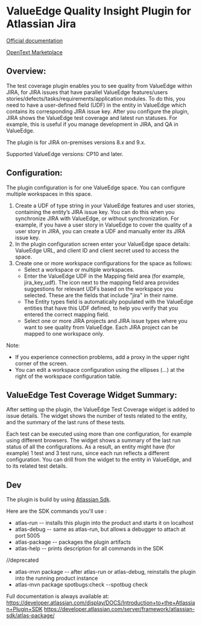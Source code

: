 # ValueEdge Quality Insight Plugin for Atlassian Jira

[Official documentation](https://admhelp.microfocus.com/octane/en/latest/Online/Content/UserGuide/jira-octane-plugin.htm)

[OpenText Marketplace]( https://marketplace.microfocus.com/appdelivery/content/alm-octane-test-management-for-jira-plugin)

 
## Overview:
The test coverage plugin enables you to see quality from ValueEdge within JIRA, for JIRA issues that have parallel 
ValueEdge features/users stories/defects/tasks/requirements/application modules. To do this, you need to have a 
user-defined field (UDF) in the entity in ValueEdge which contains its corresponding JIRA issue key. After you configure 
the plugin, JIRA shows the ValueEdge test coverage and latest run statuses. For example, this is useful if you manage 
development in JIRA, and QA in ValueEdge.

The plugin is for JIRA on-premises versions 8.x and 9.x.

Supported ValueEdge versions: CP10 and later.
 
## Configuration:
The plugin configuration is for one ValueEdge space. You can configure multiple workspaces in this space.

1. Create a UDF of type string in your ValueEdge features and user stories, containing the entity’s JIRA issue key. You 
can do this when you synchronize JIRA with ValueEdge, or without synchronization. For example, if you have a user story 
in ValueEdge to cover the quality of a user story in JIRA, you can create a UDF and manually enter its JIRA issue key.
2. In the plugin configuration screen enter your ValueEdge space details: ValueEdge URL, and client ID and client secret
used to access the space.
3. Create one or more workspace configurations for the space as follows:
    * Select a workspace or multiple workspaces.
    * Enter the ValueEdge UDF in the Mapping field area (for example, jira_key_udf). The icon next to the mapping field 
area provides suggestions for relevant UDFs based on the workspace you selected. These are the fields that include 
"jira" in their name.
    * The Entity types field is automatically populated with the ValueEdge entities that have this UDF defined, to help 
you verify that you entered the correct mapping field.
    * Select one or more JIRA projects and JIRA issue types where you want to see quality from ValueEdge. Each JIRA 
project can be mapped to one workspace only.

Note: 
* If you experience connection problems, add a proxy in the upper right corner of the screen.
* You can edit a workspace configuration using the ellipses (…) at the right of the workspace configuration table.
 
## ValueEdge Test Coverage Widget Summary:
After setting up the plugin, the ValueEdge Test Coverage widget is added to issue details. The widget shows the number 
of tests related to the entity, and the summary of the last runs of these tests.

Each test can be executed using more than one configuration, for example using different browsers. The widget shows 
a summary of the last run status of all the configurations. As a result, an entity might have (for example) 1 test and 
3 test runs, since each run reflects a different configuration. You can drill from the widget to the entity in ValueEdge, 
and to its related test details. 



## Dev

The plugin is build by using [Atlassian Sdk](https://developer.atlassian.com/server/framework/atlassian-sdk/).

Here are the SDK commands you'll use :

* atlas-run         -- installs this plugin into the product and starts it on localhost
* atlas-debug       -- same as atlas-run, but allows a debugger to attach at port 5005
* atlas-package     -- packages the plugin artifacts 
* atlas-help        -- prints description for all commands in the SDK

//deprecated
* atlas-mvn package -- after atlas-run or atlas-debug, reinstalls the plugin into the running product instance
* atlas-mvn package spotbugs:check --spotbug check



Full documentation is always available at:
https://developer.atlassian.com/display/DOCS/Introduction+to+the+Atlassian+Plugin+SDK
https://developer.atlassian.com/server/framework/atlassian-sdk/atlas-package/
